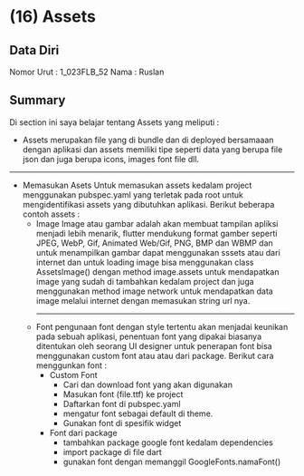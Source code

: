 # (16) Assets

## Data Diri

Nomor Urut : 1_023FLB_52
Nama : Ruslan

## Summary

Di section ini saya belajar tentang Assets yang meliputi :

- Assets merupakan file yang di bundle dan di deployed bersamaaan dengan aplikasi dan assets memiliki tipe seperti data yang berupa file json dan juga berupa icons, images font file dll.

---

- Memasukan Asets
  Untuk memasukan assets kedalam project menggunakan pubspec.yaml yang terletak pada root untuk mengidentifikasi assets yang dibutuhkan aplikasi. Berikut beberapa contoh assets :
  - Image
    Image atau gambar adalah akan membuat tampilan apliksi menjadi lebih menarik, flutter mendukung format gamber seperti JPEG, WebP, Gif, Animated Web/Gif, PNG, BMP dan WBMP dan untuk menampilkan gambar dapat menggunakan sssets atau dari internet dan untuk loading image bisa menggunakan class AssetsImage() dengan method image.assets untuk mendapatkan image yang sudah di tambahkan kedalam project dan juga menggunakan method image network untuk mendapatkan data image melalui internet dengan memasukan string url nya.
    ***
  - Font
    pengunaan font dengan style tertentu akan menjadai keunikan pada sebuah aplikasi, penentuan font yang dipakai biasanya ditentukan oleh seorang UI designer untuk penerapan font bisa menggunakan custom font atau atau dari package. Berikut cara menggunkan font :
    - Custom Font
      - Cari dan download font yang akan digunakan
      - Masukan font (file.ttf) ke project
      - Daftarkan font di pubspec.yaml
      - mengatur font sebagai default di theme.
      - Gunakan font di spesifik widget
    - Font dari package
      - tambahkan package google font kedalam dependencies
      - import package di file dart
      - gunakan font dengan memanggil GoogleFonts.namaFont()
